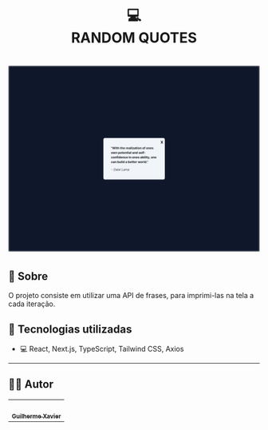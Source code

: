 <h1 align="center">
  💻<br>RANDOM QUOTES
</h1>
<h1 align="center">
  <img src="./preview.jpg">
</h1>

## 📑 Sobre

O projeto consiste em utilizar uma API de frases, para imprimi-las na tela a cada iteração.

## 🚀 Tecnologias utilizadas

- 💻 React, Next.js, TypeScript, Tailwind CSS, Axios


---
## 🧑‍💻 Autor

<table>
  <tr>
    <td align="center">
      <a href="github.com/guixavier77">
        <img src="https://avatars3.githubusercontent.com/u/80369802" width="100px;" alt=""/><br>
        <sub>
          <b>Guilherme Xavier</b>
        </sub>
      </a>
    </td>
  </tr>
</table>